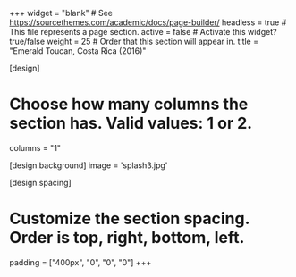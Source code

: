 +++
widget = "blank"  # See https://sourcethemes.com/academic/docs/page-builder/
headless = true  # This file represents a page section.
active = false  # Activate this widget? true/false
weight = 25  # Order that this section will appear in.
title = "Emerald Toucan, Costa Rica (2016)"

[design]
  # Choose how many columns the section has. Valid values: 1 or 2.
  columns = "1"

[design.background]
  image = 'splash3.jpg'

[design.spacing]
  # Customize the section spacing. Order is top, right, bottom, left.
  padding = ["400px", "0", "0", "0"]
+++